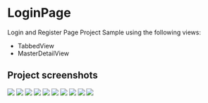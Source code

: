 # LoginPage
Login and Register Page Project Sample using the following views:
- TabbedView
- MasterDetailView

## Project screenshots
![](https://github.com/arielangeles-xamarin/LoginPage/blob/main/Screenshots/Screen_1.jpg)
![](https://github.com/arielangeles-xamarin/LoginPage/blob/main/Screenshots/screen_2.jpg)
![](https://github.com/arielangeles-xamarin/LoginPage/blob/main/Screenshots/screen_3.jpg)
![](https://github.com/arielangeles-xamarin/LoginPage/blob/main/Screenshots/screen_4.jpg)
![](https://github.com/arielangeles-xamarin/LoginPage/blob/main/Screenshots/screen_5.jpg)
![](https://github.com/arielangeles-xamarin/LoginPage/blob/main/Screenshots/screen_6.jpg)
![](https://github.com/arielangeles-xamarin/LoginPage/blob/main/Screenshots/screen_7.jpg)
![](https://github.com/arielangeles-xamarin/LoginPage/blob/main/Screenshots/screen_8.jpg)
![](https://github.com/arielangeles-xamarin/LoginPage/blob/main/Screenshots/screen_9.jpg)
![](https://github.com/arielangeles-xamarin/LoginPage/blob/main/Screenshots/screen_10.jpg)
